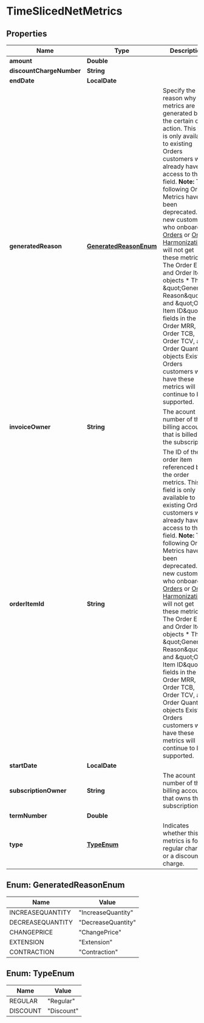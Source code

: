 

# TimeSlicedNetMetrics


## Properties

| Name | Type | Description | Notes |
|------------ | ------------- | ------------- | -------------|
|**amount** | **Double** |  |  [optional] |
|**discountChargeNumber** | **String** |  |  [optional] |
|**endDate** | **LocalDate** |  |  [optional] |
|**generatedReason** | [**GeneratedReasonEnum**](#GeneratedReasonEnum) | Specify the reason why the metrics are generated by the certain order action.  This field is only available to existing Orders customers who already have access to the field.  **Note:** The following Order Metrics have been deprecated. Any new customers who onboard on [Orders](https://knowledgecenter.zuora.com/Billing/Subscriptions/Orders/AA_Overview_of_Orders) or [Orders Harmonization](https://knowledgecenter.zuora.com/Billing/Subscriptions/Orders/Orders_Harmonization/Orders_Harmonization) will not get these metrics. * The Order ELP and Order Item objects  * The \&quot;Generated Reason\&quot; and \&quot;Order Item ID\&quot; fields in the Order MRR, Order TCB, Order TCV, and Order Quantity objects  Existing Orders customers who have these metrics will continue to be supported.  |  [optional] |
|**invoiceOwner** | **String** | The acount number of the billing account that is billed for the subscription. |  [optional] |
|**orderItemId** | **String** | The ID of the order item referenced by the order metrics.  This field is only available to existing Orders customers who already have access to the field.  **Note:** The following Order Metrics have been deprecated. Any new customers who onboard on [Orders](https://knowledgecenter.zuora.com/Billing/Subscriptions/Orders/AA_Overview_of_Orders) or [Orders Harmonization](https://knowledgecenter.zuora.com/Billing/Subscriptions/Orders/Orders_Harmonization/Orders_Harmonization) will not get these metrics. * The Order ELP and Order Item objects  * The \&quot;Generated Reason\&quot; and \&quot;Order Item ID\&quot; fields in the Order MRR, Order TCB, Order TCV, and Order Quantity objects  Existing Orders customers who have these metrics will continue to be supported.  |  [optional] |
|**startDate** | **LocalDate** |  |  [optional] |
|**subscriptionOwner** | **String** | The acount number of the billing account that owns the subscription. |  [optional] |
|**termNumber** | **Double** |  |  [optional] |
|**type** | [**TypeEnum**](#TypeEnum) | Indicates whether this metrics is for a regular charge or a discount charge. |  [optional] |



## Enum: GeneratedReasonEnum

| Name | Value |
|---- | -----|
| INCREASEQUANTITY | &quot;IncreaseQuantity&quot; |
| DECREASEQUANTITY | &quot;DecreaseQuantity&quot; |
| CHANGEPRICE | &quot;ChangePrice&quot; |
| EXTENSION | &quot;Extension&quot; |
| CONTRACTION | &quot;Contraction&quot; |



## Enum: TypeEnum

| Name | Value |
|---- | -----|
| REGULAR | &quot;Regular&quot; |
| DISCOUNT | &quot;Discount&quot; |




